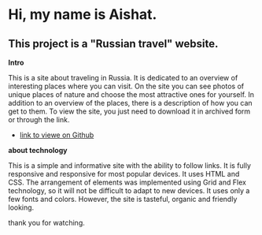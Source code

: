 # Hi, my name is Aishat.

## This project is a "Russian travel" website.

**Intro**

This is a site about traveling in Russia.
It is dedicated to an overview of interesting places where you can visit.
On the site you can see photos of unique places of nature and choose the most attractive ones for yourself. In addition to an overview of the places, there is a description of how you can get to them.
To view the site, you just need to download it in archived form or through the link.

* [link to viewe  on Github](https://github.com/homo-errantium/russian-travel)



**about technology**

This is a simple and informative site with the ability to follow links. It is fully responsive and responsive for most popular devices. It uses HTML and CSS. The arrangement of elements was implemented using Grid and Flex technology, so it will not be difficult to adapt to new devices. It uses only a few fonts and colors. However, the site is tasteful, organic and friendly looking.

thank you for watching.
